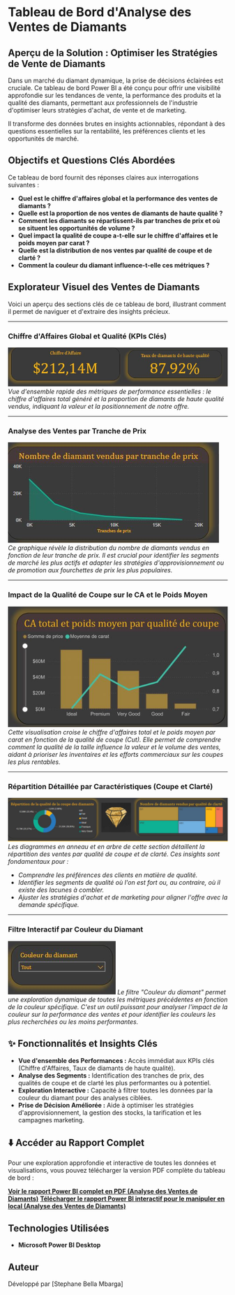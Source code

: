 
# Tableau de Bord d'Analyse des Ventes de Diamants

##  Aperçu de la Solution : Optimiser les Stratégies de Vente de Diamants

Dans un marché du diamant dynamique, la prise de décisions éclairées est cruciale. Ce tableau de bord Power BI a été conçu pour offrir une visibilité approfondie sur les tendances de vente, la performance des produits et la qualité des diamants, permettant aux professionnels de l'industrie d'optimiser leurs stratégies d'achat, de vente et de marketing.

Il transforme des données brutes en insights actionnables, répondant à des questions essentielles sur la rentabilité, les préférences clients et les opportunités de marché.

##  Objectifs et Questions Clés Abordées

Ce tableau de bord fournit des réponses claires aux interrogations suivantes :

* **Quel est le chiffre d'affaires global et la performance des ventes de diamants ?**
* **Quelle est la proportion de nos ventes de diamants de haute qualité ?**
* **Comment les diamants se répartissent-ils par tranches de prix et où se situent les opportunités de volume ?**
* **Quel impact la qualité de coupe a-t-elle sur le chiffre d'affaires et le poids moyen par carat ?**
* **Quelle est la distribution de nos ventes par qualité de coupe et de clarté ?**
* **Comment la couleur du diamant influence-t-elle ces métriques ?**

##  Explorateur Visuel des Ventes de Diamants

Voici un aperçu des sections clés de ce tableau de bord, illustrant comment il permet de naviguer et d'extraire des insights précieux.

---

### Chiffre d'Affaires Global et Qualité (KPIs Clés)

![Chiffre d'Affaires Global et Taux de Haute Qualité](images/kpis_generaux.JPG)
*Vue d'ensemble rapide des métriques de performance essentielles : le chiffre d'affaires total généré et la proportion de diamants de haute qualité vendus, indiquant la valeur et la positionnement de notre offre.*

---

### Analyse des Ventes par Tranche de Prix

![Nombre de Diamants Vendus par Tranche de Prix](images/diamants_par_prix.JPG)
*Ce graphique révèle la distribution du nombre de diamants vendus en fonction de leur tranche de prix. Il est crucial pour identifier les segments de marché les plus actifs et adapter les stratégies d'approvisionnement ou de promotion aux fourchettes de prix les plus populaires.*

---

### Impact de la Qualité de Coupe sur le CA et le Poids Moyen

![CA Total et Poids Moyen par Qualité de Coupe](images/ca_poids_par_coupe.JPG)
*Cette visualisation croise le chiffre d'affaires total et le poids moyen par carat en fonction de la qualité de coupe (Cut). Elle permet de comprendre comment la qualité de la taille influence la valeur et le volume des ventes, aidant à prioriser les inventaires et les efforts commerciaux sur les coupes les plus rentables.*

---

### Répartition Détaillée par Caractéristiques (Coupe et Clarté)

![Répartition de la Qualité de la Coupe et Clarté](images/repartition_coupe_clarte.JPG)
*Les diagrammes en anneau et en arbre de cette section détaillent la répartition des ventes par qualité de coupe et de clarté. Ces insights sont fondamentaux pour :*
* *Comprendre les préférences des clients en matière de qualité.*
* *Identifier les segments de qualité où l'on est fort ou, au contraire, où il existe des lacunes à combler.*
* *Ajuster les stratégies d'achat et de marketing pour aligner l'offre avec la demande spécifique.*

---

### Filtre Interactif par Couleur du Diamant

![Filtre de Couleur du Diamant](images/filtre_couleur.JPG)
*Le filtre "Couleur du diamant" permet une exploration dynamique de toutes les métriques précédentes en fonction de la couleur spécifique. C'est un outil puissant pour analyser l'impact de la couleur sur la performance des ventes et pour identifier les couleurs les plus recherchées ou les moins performantes.*

## ✨ Fonctionnalités et Insights Clés

* **Vue d'ensemble des Performances :** Accès immédiat aux KPIs clés (Chiffre d'Affaires, Taux de diamants de haute qualité).
* **Analyse des Segments :** Identification des tranches de prix, des qualités de coupe et de clarté les plus performantes ou à potentiel.
* **Exploration Interactive :** Capacité à filtrer toutes les données par la couleur du diamant pour des analyses ciblées.
* **Prise de Décision Améliorée :** Aide à optimiser les stratégies d'approvisionnement, la gestion des stocks, la tarification et les campagnes marketing.

## ⬇️ Accéder au Rapport Complet

Pour une exploration approfondie et interactive de toutes les données et visualisations, vous pouvez télécharger la version PDF complète du tableau de bord :

[**Voir le rapport Power BI complet en PDF (Analyse des Ventes de Diamants)**](Dashboard_Analyse_des_diamants.pdf)
[**Télécharger le rapport Power BI interactif pour le manipuler en local (Analyse des Ventes de Diamants)**](Dashboard.pbix)

##  Technologies Utilisées

* **Microsoft Power BI Desktop**

## Auteur

Développé par [Stephane Bella Mbarga]
